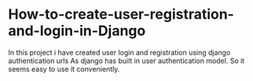 # How-to-create-user-registration-and-login-in-Django
In this project i have created user login and registration using django authentication urls
As django has built in user authentication model. So it seems easy to use it conveniently.
